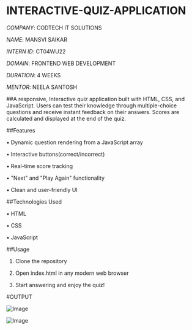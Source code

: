 # INTERACTIVE-QUIZ-APPLICATION

*COMPANY*: CODTECH IT SOLUTIONS

*NAME*: MANSVI SAIKAR

*INTERN ID*: CT04WU22 

*DOMAIN*: FRONTEND WEB DEVELOPMENT

*DURATION*: 4 WEEKS

*MENTOR*: NEELA SANTOSH

##A responsive, Interactive quiz application built with HTML, CSS, and JavaScript. Users can test their knowledge through multiple-choice questions and receive instant feedback on their answers. Scores are calculated and displayed at the end of the quiz.

##Features

•	Dynamic question rendering from a JavaScript array

•	Interactive buttons(correct/incorrect)

•	Real-time score tracking

•	"Next" and "Play Again" functionality

•	Clean and user-friendly UI

##Technologies Used

•	HTML

•	CSS

•	JavaScript 

##Usage

1.	Clone the repository
   
2.	Open index.html in any modern web browser
	
3.	Start answering and enjoy the quiz!


#OUTPUT

![Image](https://github.com/user-attachments/assets/ac242847-4e4a-4462-a650-6e16d1490357)

![Image](https://github.com/user-attachments/assets/709eb25b-fdcd-4b67-bcbb-be1339f27493)
